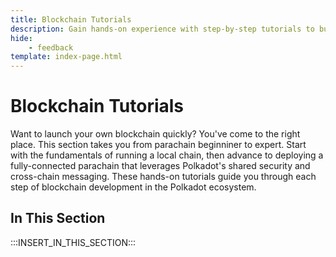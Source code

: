 ```yaml
---
title: Blockchain Tutorials
description: Gain hands-on experience with step-by-step tutorials to build custom blockchains and integrate with system parachains in the Polkadot ecosystem.
hide: 
    - feedback
template: index-page.html
---
```


# Blockchain Tutorials

Want to launch your own blockchain quickly? You've come to the right place. This section takes you from parachain beginniner to expert. Start with the fundamentals of running a local chain, then advance to deploying a fully-connected parachain that leverages Polkadot's shared security and cross-chain messaging. These hands-on tutorials guide you through each step of blockchain development in the Polkadot ecosystem.

## In This Section

:::INSERT_IN_THIS_SECTION:::
